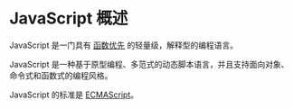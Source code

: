 # JavaScript 概述

JavaScript 是一门具有 [函数优先](./first-class-function.md) 的轻量级，解释型的编程语言。  

JavaScript 是一种基于原型编程、多范式的动态脚本语言，并且支持面向对象、命令式和函数式的编程风格。  

JavaScript 的标准是 [ECMAScript](./ECMAScript.md)。